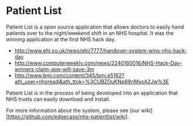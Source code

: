 # Patient List

Patient List is a open source application that allows doctors to easily hand patients over to the night/weekend shift in an NHS hospital.  It was the winning application at the first NHS hack day.

* http://www.ehi.co.uk/news/ehi/7777/handover-system-wins-nhs-hack-day
* http://www.computerweekly.com/news/2240160016/NHS-Hack-Day-winners-claim-app-will-save-3m
* http://www.bmj.com/content/345/bmj.e5162?ath_user=nhsreadj&ath_ttok=%3CUBZOuKNp69nMxsA2Jw%3E

Patient List is in the process of being developed into an application that NHS trusts can easily download and install.

For more information about the system, please see [our wiki][https://github.com/edgecase/nhs-patientlist/wiki].
